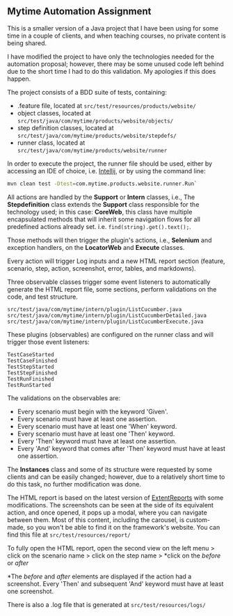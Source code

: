 ## Mytime Automation Assignment

This is a smaller version of a Java project that I have been using for some time in a couple of clients, and when teaching courses, no private content is being shared.

I have modified the project to have only the technologies needed for the automation proposal; however, there may be some unused code left behind due to the short time I had to do this validation. My apologies if this does happen.

The project consists of a BDD suite of tests, containing:
- .feature file, located at ```src/test/resources/products/website/```
- object classes, located at ```src/test/java/com/mytime/products/website/objects/```
- step definition classes, located at ```src/test/java/com/mytime/products/website/stepdefs/```
- runner class, located at ```src/test/java/com/mytime/products/website/runner```

In order to execute the project, the runner file should be used, either by accessing an IDE of choice, i.e. [Intellij](https://www.jetbrains.com/idea/download/), or by using the command line:
```sh
mvn clean test -Dtest=com.mytime.products.website.runner.Run`
```

All actions are handled by the **Support** or  **Intern** classes, i.e., The **Stepdefinition** class extends the **Support** class responsible for the technology used; in this case: **CoreWeb**, this class have multiple encapsulated methods that will inherit some navigation flows for all predefined actions already set. i.e. ```find(string).get().text();```.

Those methods will then trigger the plugin's actions, i.e., **Selenium** and exception handlers, on the **LocatorWeb** and **Execute** classes.

Every action will trigger Log inputs and a new HTML report section (feature, scenario, step, action, screenshot, error, tables, and markdowns).

Three observable classes trigger some event listeners to automatically generate the HTML report file, some sections, perform validations on the code, and test structure.

    src/test/java/com/mytime/intern/plugin/ListCucumber.java
    src/test/java/com/mytime/intern/plugin/ListCucumberDetailed.java
    src/test/java/com/mytime/intern/plugin/ListCucumberExecute.java

These plugins (observables) are configured on the runner class and will trigger those event listeners:

    TestCaseStarted
    TestCaseFinished
    TestStepStarted
    TestStepFinished
    TestRunFinished
    TestRunStarted

The validations on the observables are: 
- Every scenario must begin with the keyword 'Given'.
- Every scenario must have at least one assertion.
- Every scenario must have at least one 'When' keyword.
- Every scenario must have at least one 'Then' keyword.
- Every 'Then' keyword must have at least one assertion.
- Every 'And' keyword that comes after 'Then' keyword must have at least one assertion.

The **Instances** class and some of its structure were requested by some clients and can be easily changed; however, due to a relatively short time to do this task, no further modification was done.

The HTML report is based on the latest version of [ExtentReports](https://www.extentreports.com/docs/versions/5/java/index.html) with some modifications. The screenshots can be seen at the side of its equivalent action, and once opened, it pops up a modal, where you can navigate between them. Most of this content, including the carousel, is custom-made, so you won't be able to find it on the framework's website. You can find this file at ```src/test/resources/report/```

To fully open the HTML report, open the second view on the left menu > click on the scenario name > click on the step name > *click on the _before_ or _after_

*The _before_ and _after_ elements are displayed if the action had a screenshot. Every 'Then' and subsequent 'And' keyword must have at least one screenshot.

There is also a .log file that is generated at ```src/test/resources/logs/```

